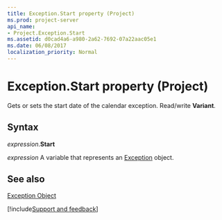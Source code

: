 ```yaml
---
title: Exception.Start property (Project)
ms.prod: project-server
api_name:
- Project.Exception.Start
ms.assetid: d0cad4a6-a980-2a62-7692-07a22aac05e1
ms.date: 06/08/2017
localization_priority: Normal
---
```



# Exception.Start property (Project)

Gets or sets the start date of the calendar exception. Read/write  **Variant**.


## Syntax

_expression_.**Start**

 _expression_ A variable that represents an [Exception](./Project.Exception.md) object.


## See also


[Exception Object](Project.Exception.md)

[!include[Support and feedback](~/includes/feedback-boilerplate.md)]